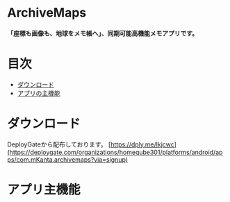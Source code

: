 # ArchiveMaps 
#### 「座標も画像も、地球をメモ帳へ」、同期可能高機能メモアプリです。

# 目次
- [ダウンロード](#ダウンロード)
- [アプリの主機能](#アプリ主機能)

# ダウンロード
DeployGateから配布しております。
[https://dply.me/lkjcwc](https://deploygate.com/organizations/homeqube301/platforms/android/apps/com.mKanta.archivemaps?via=signup)


# アプリ主機能

